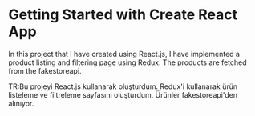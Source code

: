 # Getting Started with Create React App

In this project that I have created using React.js, I have implemented a product listing and filtering page using Redux. The products are fetched from the fakestoreapi.

TR:Bu projeyi React.js kullanarak oluşturdum. Redux'i kullanarak ürün listeleme ve filtreleme sayfasını oluşturdum. Ürünler fakestoreapi'den alınıyor.
